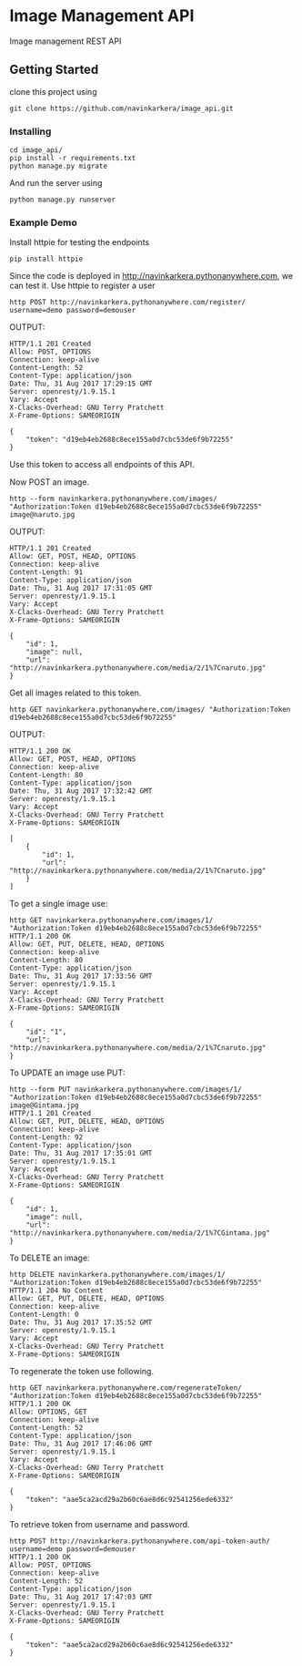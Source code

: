 # Image Management API

Image management REST API

## Getting Started

clone this project using
```
git clone https://github.com/navinkarkera/image_api.git
```

### Installing

```
cd image_api/
pip install -r requirements.txt
python manage.py migrate
```

And run the server using

```
python manage.py runserver
```

### Example Demo

Install httpie for testing the endpoints

```
pip install httpie
```

Since the code is deployed in http://navinkarkera.pythonanywhere.com, we can test it.
Use httpie to register a user
```
http POST http://navinkarkera.pythonanywhere.com/register/ username=demo password=demouser
```
OUTPUT:
```
HTTP/1.1 201 Created
Allow: POST, OPTIONS
Connection: keep-alive
Content-Length: 52
Content-Type: application/json
Date: Thu, 31 Aug 2017 17:29:15 GMT
Server: openresty/1.9.15.1
Vary: Accept
X-Clacks-Overhead: GNU Terry Pratchett
X-Frame-Options: SAMEORIGIN

{
    "token": "d19eb4eb2688c8ece155a0d7cbc53de6f9b72255"
}
```

Use this token to access all endpoints of this API.

Now POST an image.
```
http --form navinkarkera.pythonanywhere.com/images/ "Authorization:Token d19eb4eb2688c8ece155a0d7cbc53de6f9b72255" image@naruto.jpg
```
OUTPUT:
```
HTTP/1.1 201 Created
Allow: GET, POST, HEAD, OPTIONS
Connection: keep-alive
Content-Length: 91
Content-Type: application/json
Date: Thu, 31 Aug 2017 17:31:05 GMT
Server: openresty/1.9.15.1
Vary: Accept
X-Clacks-Overhead: GNU Terry Pratchett
X-Frame-Options: SAMEORIGIN

{
    "id": 1, 
    "image": null, 
    "url": "http://navinkarkera.pythonanywhere.com/media/2/1%7Cnaruto.jpg"
}
```

Get all images related to this token.
```
http GET navinkarkera.pythonanywhere.com/images/ "Authorization:Token d19eb4eb2688c8ece155a0d7cbc53de6f9b72255"
```
OUTPUT:
```
HTTP/1.1 200 OK
Allow: GET, POST, HEAD, OPTIONS
Connection: keep-alive
Content-Length: 80
Content-Type: application/json
Date: Thu, 31 Aug 2017 17:32:42 GMT
Server: openresty/1.9.15.1
Vary: Accept
X-Clacks-Overhead: GNU Terry Pratchett
X-Frame-Options: SAMEORIGIN

[
    {
        "id": 1, 
        "url": "http://navinkarkera.pythonanywhere.com/media/2/1%7Cnaruto.jpg"
    }
]
```

To get a single image use:
```
http GET navinkarkera.pythonanywhere.com/images/1/ "Authorization:Token d19eb4eb2688c8ece155a0d7cbc53de6f9b72255"
HTTP/1.1 200 OK
Allow: GET, PUT, DELETE, HEAD, OPTIONS
Connection: keep-alive
Content-Length: 80
Content-Type: application/json
Date: Thu, 31 Aug 2017 17:33:56 GMT
Server: openresty/1.9.15.1
Vary: Accept
X-Clacks-Overhead: GNU Terry Pratchett
X-Frame-Options: SAMEORIGIN

{
    "id": "1", 
    "url": "http://navinkarkera.pythonanywhere.com/media/2/1%7Cnaruto.jpg"
}
```

To UPDATE an image use PUT:
```
http --form PUT navinkarkera.pythonanywhere.com/images/1/ "Authorization:Token d19eb4eb2688c8ece155a0d7cbc53de6f9b72255" image@Gintama.jpg
HTTP/1.1 201 Created
Allow: GET, PUT, DELETE, HEAD, OPTIONS
Connection: keep-alive
Content-Length: 92
Content-Type: application/json
Date: Thu, 31 Aug 2017 17:35:01 GMT
Server: openresty/1.9.15.1
Vary: Accept
X-Clacks-Overhead: GNU Terry Pratchett
X-Frame-Options: SAMEORIGIN

{
    "id": 1, 
    "image": null, 
    "url": "http://navinkarkera.pythonanywhere.com/media/2/1%7CGintama.jpg"
}
```

To DELETE an image:

```
http DELETE navinkarkera.pythonanywhere.com/images/1/ "Authorization:Token d19eb4eb2688c8ece155a0d7cbc53de6f9b72255"
HTTP/1.1 204 No Content
Allow: GET, PUT, DELETE, HEAD, OPTIONS
Connection: keep-alive
Content-Length: 0
Date: Thu, 31 Aug 2017 17:35:52 GMT
Server: openresty/1.9.15.1
Vary: Accept
X-Clacks-Overhead: GNU Terry Pratchett
X-Frame-Options: SAMEORIGIN
```

To regenerate the token use following.

```
http GET navinkarkera.pythonanywhere.com/regenerateToken/ "Authorization:Token d19eb4eb2688c8ece155a0d7cbc53de6f9b72255"
HTTP/1.1 200 OK
Allow: OPTIONS, GET
Connection: keep-alive
Content-Length: 52
Content-Type: application/json
Date: Thu, 31 Aug 2017 17:46:06 GMT
Server: openresty/1.9.15.1
Vary: Accept
X-Clacks-Overhead: GNU Terry Pratchett
X-Frame-Options: SAMEORIGIN

{
    "token": "aae5ca2acd29a2b60c6ae8d6c92541256ede6332"
}
```

To retrieve token from username and password.
```
http POST http://navinkarkera.pythonanywhere.com/api-token-auth/ username=demo password=demouser
HTTP/1.1 200 OK
Allow: POST, OPTIONS
Connection: keep-alive
Content-Length: 52
Content-Type: application/json
Date: Thu, 31 Aug 2017 17:47:03 GMT
Server: openresty/1.9.15.1
X-Clacks-Overhead: GNU Terry Pratchett
X-Frame-Options: SAMEORIGIN

{
    "token": "aae5ca2acd29a2b60c6ae8d6c92541256ede6332"
}
```
